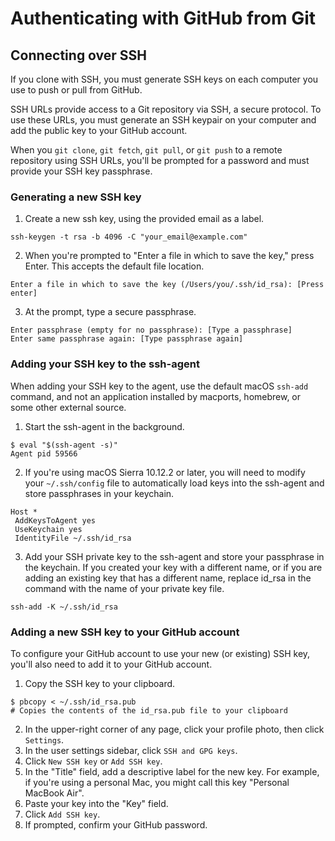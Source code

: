 # Authenticating with GitHub from Git

## Connecting over SSH

If you clone with SSH, you must generate SSH keys on each computer you use to push or pull from GitHub.

SSH URLs provide access to a Git repository via SSH, a secure protocol. To use these URLs, you must generate an SSH keypair on your computer and add the public key to your GitHub account.

When you `git clone`, `git fetch`, `git pull`, or `git push` to a remote repository using SSH URLs, you'll be prompted for a password and must provide your SSH key passphrase.

### Generating a new SSH key

1. Create a new ssh key, using the provided email as a label.

```
ssh-keygen -t rsa -b 4096 -C "your_email@example.com"
```

2. When you're prompted to "Enter a file in which to save the key," press Enter. This accepts the default file location.

```
Enter a file in which to save the key (/Users/you/.ssh/id_rsa): [Press enter]
```

3. At the prompt, type a secure passphrase.

```
Enter passphrase (empty for no passphrase): [Type a passphrase]
Enter same passphrase again: [Type passphrase again]
```

### Adding your SSH key to the ssh-agent

When adding your SSH key to the agent, use the default macOS `ssh-add` command, and not an application installed by macports, homebrew, or some other external source.

1. Start the ssh-agent in the background.

```
$ eval "$(ssh-agent -s)"
Agent pid 59566
```

2. If you're using macOS Sierra 10.12.2 or later, you will need to modify your `~/.ssh/config` file to automatically load keys into the ssh-agent and store passphrases in your keychain.

```
Host *
 AddKeysToAgent yes
 UseKeychain yes
 IdentityFile ~/.ssh/id_rsa
```

3. Add your SSH private key to the ssh-agent and store your passphrase in the keychain. If you created your key with a different name, or if you are adding an existing key that has a different name, replace id_rsa in the command with the name of your private key file.

```
ssh-add -K ~/.ssh/id_rsa
```

### Adding a new SSH key to your GitHub account

To configure your GitHub account to use your new (or existing) SSH key, you'll also need to add it to your GitHub account.

1. Copy the SSH key to your clipboard.

```
$ pbcopy < ~/.ssh/id_rsa.pub
# Copies the contents of the id_rsa.pub file to your clipboard
```

2. In the upper-right corner of any page, click your profile photo, then click `Settings`.
3. In the user settings sidebar, click `SSH and GPG keys`.
4. Click `New SSH key` or `Add SSH key`.
5. In the "Title" field, add a descriptive label for the new key. For example, if you're using a personal Mac, you might call this key "Personal MacBook Air".
6. Paste your key into the "Key" field.
7. Click `Add SSH key`.
8. If prompted, confirm your GitHub password.
